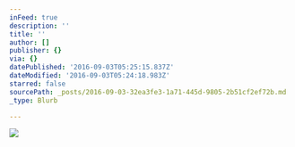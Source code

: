 ```yaml
---
inFeed: true
description: ''
title: ''
author: []
publisher: {}
via: {}
datePublished: '2016-09-03T05:25:15.837Z'
dateModified: '2016-09-03T05:24:18.983Z'
starred: false
sourcePath: _posts/2016-09-03-32ea3fe3-1a71-445d-9805-2b51cf2ef72b.md
_type: Blurb

---
```

![](https://the-grid-user-content.s3-us-west-2.amazonaws.com/3d63d4cc-f979-47c8-81de-d86322871690.jpg)